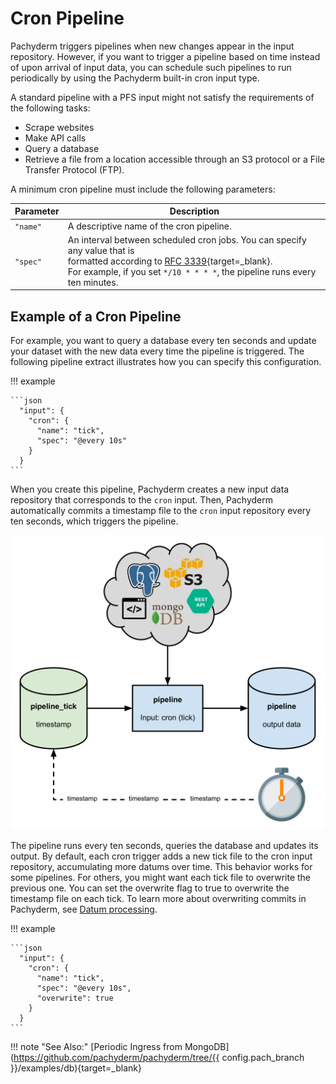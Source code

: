 # Cron Pipeline

Pachyderm triggers pipelines when new changes appear in the input repository.
However, if you want to trigger a pipeline based on time instead of upon
arrival of input data, you can schedule such pipelines to run periodically
by using the Pachyderm built-in cron input type.

A standard pipeline with a PFS input might not satisfy
the requirements of the following tasks:

- Scrape websites
- Make API calls
- Query a database
- Retrieve a file from a location accessible through an S3 protocol
or a File Transfer Protocol (FTP).

A minimum cron pipeline must include the following parameters:

| Parameter  | Description  |
| ---------- | ------------ |
| `"name"`   | A descriptive name of the cron pipeline. |
| `"spec"`   | An interval between scheduled cron jobs. You can specify any value that is <br> formatted according to [RFC 3339](https://www.ietf.org/rfc/rfc3339.txt){target=_blank}. <br> For example, if you set `*/10 * * * *`, the pipeline runs every ten minutes. |

## Example of a Cron Pipeline

For example, you want to query a database every ten seconds and update your
dataset with the new data every time the pipeline is triggered. The following
pipeline extract illustrates how you can specify this configuration.

!!! example

    ```json
      "input": {
        "cron": {
          "name": "tick",
          "spec": "@every 10s"
        }
      }
    ```

When you create this pipeline, Pachyderm creates a new input data repository
that corresponds to the `cron` input. Then, Pachyderm automatically commits
a timestamp file to the `cron` input repository every ten seconds, which
triggers the pipeline.

![alt tag](../../../assets/images/cron1.png)

The pipeline runs every ten seconds, queries the database and updates its
output. By default, each cron trigger adds a new tick file to the cron input
repository, accumulating more datums over time. This behavior works for some
pipelines. For others, you might want each tick file to overwrite the
previous one. You can set the overwrite flag to true to overwrite the
timestamp file on each tick. To learn more about overwriting commits in
Pachyderm, see [Datum processing](../datum/index.md).

!!! example

    ```json
      "input": {
        "cron": {
          "name": "tick",
          "spec": "@every 10s",
          "overwrite": true
        }
      }
    ```

!!! note "See Also:"
    [Periodic Ingress from MongoDB](https://github.com/pachyderm/pachyderm/tree/{{ config.pach_branch }}/examples/db){target=_blank}
